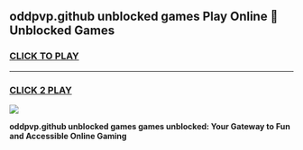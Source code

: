 
## oddpvp.github unblocked games Play Online 👋 Unblocked Games
<h3>
<a href="https://premium.freeplayer.one?title=oddpvp.github_unblocked_games&ref=19F">CLICK TO PLAY</a></h3>
<hr>

<h3>
<a href="https://premium.freeplayer.one?title=oddpvp.github_unblocked_games&ref=19F">CLICK 2 PLAY</a>
  
</h3>

<a href="https://premium.freeplayer.one?title=oddpvp.github_unblocked_games&ref=19F"><img src="https://clearcache.store/games.png"></a>


**oddpvp.github unblocked games games unblocked: Your Gateway to Fun and Accessible Online Gaming**
